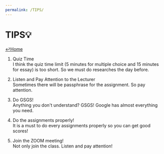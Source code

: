 ```yaml
---
permalink: /TIPS/
---
```


# TIPS💡
[↩️Home](https://nichoje.github.io/os212/)

1. Quiz Time<br>
I think the quiz time limit (5 minutes for multiple choice and 15 minutes for essay) is too short. So we must do researches the day before. 

2. Listen and Pay Attention to the Lecturer<br>
Sometimes there will be passphrase for the assignment. So pay attention.

3. Do GSGS!<br>
Anything you don't understand? GSGS! Google has almost everything you need.

4. Do the assignments properly!<br>
It is a must to do every assignments properly so you can get good scores!

5. Join the ZOOM meeting!<br>
Not only join the class. Listen and pay attention!
